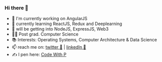 ### Hi there 👋

- 🔭 I'm currently working on AngularJS
- 🌱 currently learning ReactJS, Redux and Deeplearning
- 🔨 will be getting into NodeJS, ExpressJS, Web3
- 👨‍🎓 Post grad. Computer Science
- 📚 Interests: Operating Systems, Computer Architecture & Data Science
- 📫 reach me on: [twitter 🐣](https://twitter.com/prakh_r) | [linkedIn 👔](https://www.linkedin.com/in/prakhar-yadav-856772b6/)
- ✍️ I pen here: [Code With P](https://prakhar.hashnode.dev/)

<!--
**pkrc267/pkrc267** is a ✨ _special_ ✨ repository because its `README.md` (this file) appears on your GitHub profile.

Here are some ideas to get you started:

- 🔭 I’m currently working on ...
- 🌱 I’m currently learning ...
- 👯 I’m looking to collaborate on ...
- 🤔 I’m looking for help with ...
- 💬 Ask me about ...
- 📫 How to reach me: ...
- 😄 Pronouns: ...
- ⚡ Fun fact: ...
-->
